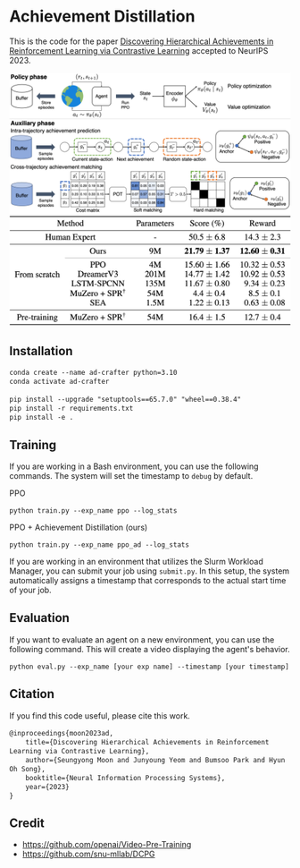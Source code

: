 # Achievement Distillation

This is the code for the paper [Discovering Hierarchical Achievements in Reinforcement Learning via Contrastive Learning](https://arxiv.org/abs/2307.03486) accepted to NeurIPS 2023.

<img src="figures/overview.png" width="800">
<img src="figures/result.png" width="600">

## Installation

```
conda create --name ad-crafter python=3.10
conda activate ad-crafter

pip install --upgrade "setuptools==65.7.0" "wheel==0.38.4"
pip install -r requirements.txt
pip install -e .
```

## Training

If you are working in a Bash environment, you can use the following commands. The system will set the timestamp to `debug` by default.

PPO
```
python train.py --exp_name ppo --log_stats
```

PPO + Achievement Distillation (ours)
```
python train.py --exp_name ppo_ad --log_stats
```

If you are working in an environment that utilizes the Slurm Workload Manager, you can submit your job using `submit.py`. In this setup, the system automatically assigns a timestamp that corresponds to the actual start time of your job.


## Evaluation

If you want to evaluate an agent on a new environment, you can use the following command. This will create a video displaying the agent's behavior.

```
python eval.py --exp_name [your exp name] --timestamp [your timestamp]
```

## Citation

If you find this code useful, please cite this work.

```
@inproceedings{moon2023ad,
    title={Discovering Hierarchical Achievements in Reinforcement Learning via Contrastive Learning},
    author={Seungyong Moon and Junyoung Yeom and Bumsoo Park and Hyun Oh Song},
    booktitle={Neural Information Processing Systems},
    year={2023}
}
```

## Credit
- https://github.com/openai/Video-Pre-Training
- https://github.com/snu-mllab/DCPG
